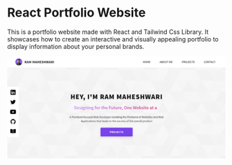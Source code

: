 # React Portfolio Website 

This is a portfolio website made with React and Tailwind Css Library.  It showcases how to create an interactive and visually appealing portfolio to display information about your personal brands.

!["React Portfolio Website](/src/assets/cover-image.png)
